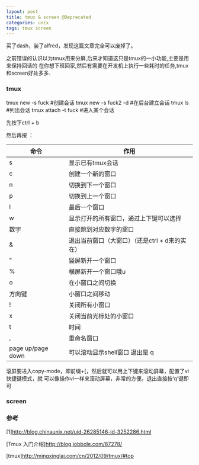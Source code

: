 ```yaml
---
layout: post
title: tmux & screen @Deprecated
categories: unix
tags: tmux screen
---
```


买了dash，装了alfred，发现这篇文章完全可以废掉了。

之前错误的认识以为tmux用来分屏,后来才知道这只是tmux的一小功能,主要是用来保持回话的
在你想下班回家,然后有需要在开发机上执行一些耗时的任务,tmux和screen好处多多.

### tmux

tmux new -s fuck     #创建会话
tmux new -s fuck2 -d #在后台建立会话
tmux ls              #列出会话
tmux attach -t fuck  #进入某个会话

先按下ctrl + b

然后再按 ：

|命令|	作用|
|-|-|
|s|	显示已有tmux会话
|c|	创建一个新的窗口
|n|	切换到下一个窗口
|p|	切换到上一个窗口
|l|	最后一个窗口
|w|	显示打开的所有窗口，通过上下键可以选择
|数字|	直接跳到对应数字的窗口
|&	|退出当前窗口（大窗口）（还是ctrl + d来的实在）
|"	|竖屏新开一个窗口
|%	|横屏新开一个窗口哦u
|o	|在小窗口之间切换
|方向键|	小窗口之间移动
|! |关闭所有小窗口
|x	|关闭当前光标处的小窗口
|t	|时间
|,	|重命名窗口
|page up/page down	|可以滚动显示shell窗口 退出是 q

滚屏要进入copy-mode，即前缀+[，然后就可以用上下键来滚动屏幕，配置了vi快捷键模式，就 可以像操作vi一样来滚动屏幕，非常的方便。退出直接按‘q’键即可

### screen

### 参考

[1]<http://blog.chinaunix.net/uid-26285146-id-3252286.html>

[Tmux 入门介绍]<http://blog.jobbole.com/87278/>

[tmux]<http://mingxinglai.com/cn/2012/09/tmux/#top>
